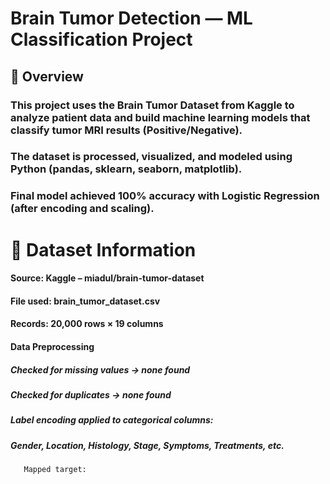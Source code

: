 # Brain Tumor Detection — ML Classification Project

## 📘 Overview

### This project uses the Brain Tumor Dataset from Kaggle to analyze patient data and build machine learning models that classify tumor MRI results (Positive/Negative).
### The dataset is processed, visualized, and modeled using Python (pandas, sklearn, seaborn, matplotlib).
### Final model achieved 100% accuracy with Logistic Regression (after encoding and scaling).

# 📂 Dataset Information

####   Source: Kaggle – miadul/brain-tumor-dataset


#### File used: brain_tumor_dataset.csv
#### Records: 20,000 rows × 19 columns


#### Data Preprocessing

#####  Checked for missing values → none found

#####  Checked for duplicates → none found

#####  Label encoding applied to categorical columns:

#####  Gender, Location, Histology, Stage, Symptoms, Treatments, etc. 
       Mapped target:
